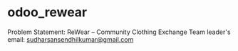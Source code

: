 # odoo_rewear
Problem Statement: ReWear – Community Clothing Exchange
Team leader's email: sudharsansendhilkumar@gmail.com
